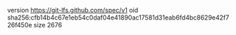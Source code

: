 version https://git-lfs.github.com/spec/v1
oid sha256:cfb14b4c67e1eb54c0daf04e41890ac17581d31eab6fd4bc8629e42f726f450e
size 2676

